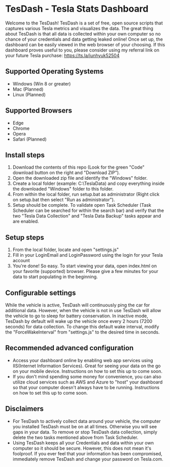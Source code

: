 # TesDash - Tesla Stats Dashboard
Welcome to the TesDash! TesDash is a set of free, open source scripts that captures various Tesla metrics and visualizes the data. The great thing about TesDash is that all data is collected within your own computer so no chance of your credentials and data getting leaked online! Once set up, the dashboard can be easily viewed in the web browser of your choosing. If this dashboard proves useful to you, please consider using my referral link on your future Tesla purchase: https://ts.la/junhyuk52504

## Supported Operating Systems
- Windows (Win 8 or greater)
- Mac (Planned)
- Linux (Planned)

## Supported Browsers
- Edge
- Chrome
- Opera
- Safari (Planned)

## Install steps
1. Download the contents of this repo (Look for the green "Code" download button on the right and "Download ZIP").
2. Open the downloaded zip file and identify the "Windows" folder.
2. Create a local folder (example: C:\TeslaData) and copy everything inside the downloaded "Windows" folder to this folder.
3. From within the local folder, run setup.bat as administrator (Right click on setup.bat then select "Run as administrator").
4. Setup should be complete. To validate open Task Scheduler (Task Scheduler can be searched for within the search bar) and verify that the two "Tesla Data Collection" and "Tesla Data Backup" tasks appear and are enabled.

## Setup steps
1. From the local folder, locate and open "settings.js"
2. Fill in your LoginEmail and LoginPassword using the login for your Tesla account
3. You're done! So easy. To start viewing your data, open index.html on your favorite (supported) browser. Please give a few minutes for your data to start populating in the beginning.

## Configurable settings
While the vehicle is active, TesDash will continuously ping the car for additional data. However, when the vehicle is not in use TesDash will allow the vehicle to go to sleep for battery conservation. In inactive mode, TesDash by default will wake up the vehicle once every 2 hours (7200 seconds) for data collection. To change this default wake interval, modify the "ForceWakeInterval" from "settings.js" to the desired time in seconds.

## Recommended advanced configuration
- Access your dashboard online by enabling web app services using IIS(Internet Information Services). Great for seeing your data on the go on your mobile device. Instructions on how to set this up to come soon.
- If you don't mind spending some money for convenience, you can also utilize cloud services such as AWS and Azure to "host" your dashboard so that your computer doesn't always have to be running. Instructions on how to set this up to come soon.

## Disclaimers
- For TesDash to actively collect data around your vehicle, the computer you installed TesDash must be on at all times. Otherwise you will see gaps in your data. To remove or stop TesDash data collection, simply delete the two tasks mentioned above from Task Scheduler.
- Using TesDash keeps all your Credentials and data within your own computer so it should be secure. However, this does not mean it's foolproof. If you ever feel that your information has been compromised, immediately remove TesDash and change your password on Tesla.com.
